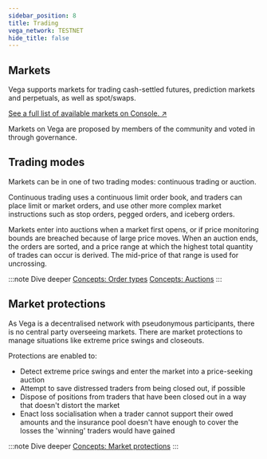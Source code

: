 ```yaml
---
sidebar_position: 8
title: Trading
vega_network: TESTNET
hide_title: false
---
```


## Markets
Vega supports markets for trading cash-settled futures, prediction markets and perpetuals, as well as spot/swaps.

[See a full list of available markets on Console. ↗](https://console.vega.xyz)

Markets on Vega are proposed by members of the community and voted in through governance. 

## Trading modes

Markets can be in one of two trading modes: continuous trading or auction. 

Continuous trading uses a continuous limit order book, and traders can place limit or market orders, and use other more complex market instructions such as stop orders, pegged orders, and iceberg orders. 

Markets enter into auctions when a market first opens, or if price monitoring bounds are breached because of large price moves. When an auction ends, the orders are sorted, and a price range at which the highest total quantity of trades can occur is derived. The mid-price of that range is used for uncrossing. 

:::note Dive deeper
[Concepts: Order types](../concepts/trading-on-vega/orders.md)
[Concepts: Auctions](../concepts/trading-on-vega/trading-modes.md#auctions)
:::

## Market protections

As Vega is a decentralised network with pseudonymous participants, there is no central party overseeing markets. There are market protections to manage situations like extreme price swings and closeouts. 

Protections are enabled to: 
* Detect extreme price swings and enter the market into a price-seeking auction
* Attempt to save distressed traders from being closed out, if possible
* Dispose of positions from traders that have been closed out in a way that doesn't distort the market
* Enact loss socialisation when a trader cannot support their owed amounts and the insurance pool doesn't have enough to cover the losses the 'winning' traders would have gained

:::note Dive deeper
[Concepts: Market protections](../concepts/trading-on-vega/market-protections.md)
:::